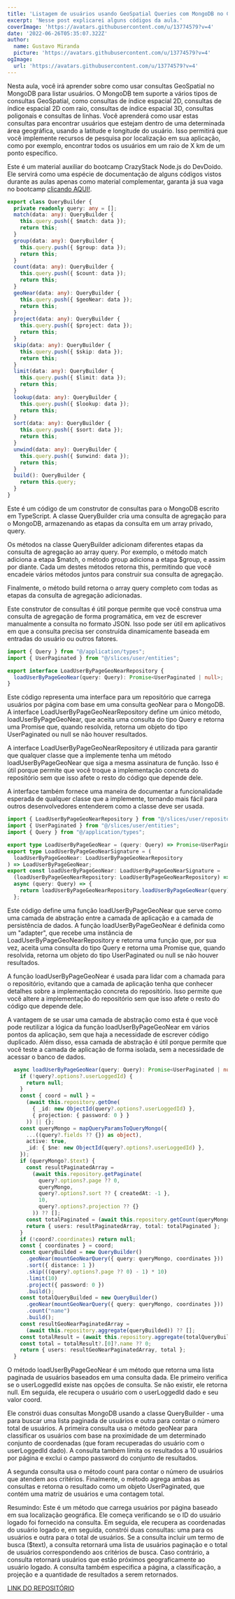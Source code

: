 ```yaml
---
title: 'Listagem de usuários usando GeoSpatial Queries com MongoDB no CrazyStack Node.js'
excerpt: 'Nesse post explicarei alguns códigos da aula.'
coverImage: 'https://avatars.githubusercontent.com/u/13774579?v=4'
date: '2022-06-26T05:35:07.322Z'
author:
  name: Gustavo Miranda
  picture: 'https://avatars.githubusercontent.com/u/13774579?v=4'
ogImage:
  url: 'https://avatars.githubusercontent.com/u/13774579?v=4'
---
```

Nesta aula, você irá aprender sobre como usar consultas GeoSpatial no MongoDB para listar usuários. O MongoDB tem suporte a vários tipos de consultas GeoSpatial, como consultas de índice espacial 2D, consultas de índice espacial 2D com raio, consultas de índice espacial 3D, consultas poligonais e consultas de linhas. Você aprenderá como usar estas consultas para encontrar usuários que estejam dentro de uma determinada área geográfica, usando a latitude e longitude do usuário. Isso permitirá que você implemente recursos de pesquisa por localização em sua aplicação, como por exemplo, encontrar todos os usuários em um raio de X km de um ponto específico.

Este é um material auxiliar do bootcamp CrazyStack Node.js do DevDoido. Ele servirá como uma espécie de documentação de alguns códigos vistos durante as aulas apenas como material complementar, garanta já sua vaga no bootcamp [clicando AQUI!](https://crazystack.com.br).

```typescript
export class QueryBuilder {
  private readonly query: any = [];
  match(data: any): QueryBuilder {
    this.query.push({ $match: data });
    return this;
  }
  group(data: any): QueryBuilder {
    this.query.push({ $group: data });
    return this;
  }
  count(data: any): QueryBuilder {
    this.query.push({ $count: data });
    return this;
  }
  geoNear(data: any): QueryBuilder {
    this.query.push({ $geoNear: data });
    return this;
  }
  project(data: any): QueryBuilder {
    this.query.push({ $project: data });
    return this;
  }
  skip(data: any): QueryBuilder {
    this.query.push({ $skip: data });
    return this;
  }
  limit(data: any): QueryBuilder {
    this.query.push({ $limit: data });
    return this;
  }
  lookup(data: any): QueryBuilder {
    this.query.push({ $lookup: data });
    return this;
  }
  sort(data: any): QueryBuilder {
    this.query.push({ $sort: data });
    return this;
  }
  unwind(data: any): QueryBuilder {
    this.query.push({ $unwind: data });
    return this;
  }
  build(): QueryBuilder {
    return this.query;
  }
}
``` 
Este é um código de um construtor de consultas para o MongoDB escrito em TypeScript. A classe QueryBuilder cria uma consulta de agregação para o MongoDB, armazenando as etapas da consulta em um array privado, query.

Os métodos na classe QueryBuilder adicionam diferentes etapas da consulta de agregação ao array query. Por exemplo, o método match adiciona a etapa $match, o método group adiciona a etapa $group, e assim por diante. Cada um destes métodos retorna this, permitindo que você encadeie vários métodos juntos para construir sua consulta de agregação.

Finalmente, o método build retorna o array query completo com todas as etapas da consulta de agregação adicionadas.

Este construtor de consultas é útil porque permite que você construa uma consulta de agregação de forma programática, em vez de escrever manualmente a consulta no formato JSON. Isso pode ser útil em aplicativos em que a consulta precisa ser construída dinamicamente baseada em entradas do usuário ou outros fatores.


```typescript
import { Query } from "@/application/types";
import { UserPaginated } from "@/slices/user/entities";

export interface LoadUserByPageGeoNearRepository {
  loadUserByPageGeoNear(query: Query): Promise<UserPaginated | null>;
}
``` 
Este código representa uma interface para um repositório que carrega usuários por página com base em uma consulta geoNear para o MongoDB. A interface LoadUserByPageGeoNearRepository define um único método, loadUserByPageGeoNear, que aceita uma consulta do tipo Query e retorna uma Promise que, quando resolvida, retorna um objeto do tipo UserPaginated ou null se não houver resultados.

A interface LoadUserByPageGeoNearRepository é utilizada para garantir que qualquer classe que a implemente tenha um método loadUserByPageGeoNear que siga a mesma assinatura de função. Isso é útil porque permite que você troque a implementação concreta do repositório sem que isso afete o resto do código que depende dele.

A interface também fornece uma maneira de documentar a funcionalidade esperada de qualquer classe que a implemente, tornando mais fácil para outros desenvolvedores entenderem como a classe deve ser usada.

```typescript
import { LoadUserByPageGeoNearRepository } from "@/slices/user/repositories";
import { UserPaginated } from "@/slices/user/entities";
import { Query } from "@/application/types";

export type LoadUserByPageGeoNear = (query: Query) => Promise<UserPaginated | null>;
export type LoadUserByPageGeoNearSignature = (
  loadUserByPageGeoNear: LoadUserByPageGeoNearRepository
) => LoadUserByPageGeoNear;
export const loadUserByPageGeoNear: LoadUserByPageGeoNearSignature =
  (loadUserByPageGeoNearRepository: LoadUserByPageGeoNearRepository) =>
  async (query: Query) => {
    return loadUserByPageGeoNearRepository.loadUserByPageGeoNear(query);
  };
``` 
Este código define uma função loadUserByPageGeoNear que serve como uma camada de abstração entre a camada de aplicação e a camada de persistência de dados. A função loadUserByPageGeoNear é definida como um "adapter", que recebe uma instância de LoadUserByPageGeoNearRepository e retorna uma função que, por sua vez, aceita uma consulta do tipo Query e retorna uma Promise que, quando resolvida, retorna um objeto do tipo UserPaginated ou null se não houver resultados.

A função loadUserByPageGeoNear é usada para lidar com a chamada para o repositório, evitando que a camada de aplicação tenha que conhecer detalhes sobre a implementação concreta do repositório. Isso permite que você altere a implementação do repositório sem que isso afete o resto do código que depende dele.

A vantagem de se usar uma camada de abstração como esta é que você pode reutilizar a lógica da função loadUserByPageGeoNear em vários pontos da aplicação, sem que haja a necessidade de escrever código duplicado. Além disso, essa camada de abstração é útil porque permite que você teste a camada de aplicação de forma isolada, sem a necessidade de acessar o banco de dados.


```typescript
  async loadUserByPageGeoNear(query: Query): Promise<UserPaginated | null> {
    if (!query?.options?.userLoggedId) {
      return null;
    }
    const { coord = null } =
      (await this.repository.getOne(
        { _id: new ObjectId(query?.options?.userLoggedId) },
        { projection: { password: 0 } }
      )) || {};
    const queryMongo = mapQueryParamsToQueryMongo({
      ...((query?.fields ?? {}) as object),
      active: true,
      _id: { $ne: new ObjectId(query?.options?.userLoggedId) },
    });
    if (queryMongo?.$text) {
      const resultPaginatedArray =
        (await this.repository.getPaginate(
          query?.options?.page ?? 0,
          queryMongo,
          query?.options?.sort ?? { createdAt: -1 },
          10,
          query?.options?.projection ?? {}
        )) ?? [];
      const totalPaginated = (await this.repository.getCount(queryMongo)) ?? 0;
      return { users: resultPaginatedArray, total: totalPaginated };
    }
    if (!coord?.coordinates) return null;
    const { coordinates } = coord;
    const queryBuilded = new QueryBuilder()
      .geoNear(mountGeoNearQuery({ query: queryMongo, coordinates }))
      .sort({ distance: 1 })
      .skip(((query?.options?.page ?? 0) - 1) * 10)
      .limit(10)
      .project({ password: 0 })
      .build();
    const totalQueryBuilded = new QueryBuilder()
      .geoNear(mountGeoNearQuery({ query: queryMongo, coordinates }))
      .count("name")
      .build();
    const resultGeoNearPaginatedArray =
      (await this.repository.aggregate(queryBuilded)) ?? [];
    const totalResult = (await this.repository.aggregate(totalQueryBuilded)) ?? null;
    const total = totalResult?.[0]?.name ?? 0;
    return { users: resultGeoNearPaginatedArray, total };
  }
``` 
O método loadUserByPageGeoNear é um método que retorna uma lista paginada de usuários baseados em uma consulta dada. Ele primeiro verifica se o userLoggedId existe nas opções de consulta. Se não existir, ele retorna null. Em seguida, ele recupera o usuário com o userLoggedId dado e seu valor coord.

Ele constrói duas consultas MongoDB usando a classe QueryBuilder - uma para buscar uma lista paginada de usuários e outra para contar o número total de usuários. A primeira consulta usa o método geoNear para classificar os usuários com base na proximidade de um determinado conjunto de coordenadas (que foram recuperadas do usuário com o userLoggedId dado). A consulta também limita os resultados a 10 usuários por página e exclui o campo password do conjunto de resultados.

A segunda consulta usa o método count para contar o número de usuários que atendem aos critérios. Finalmente, o método agrega ambas as consultas e retorna o resultado como um objeto UserPaginated, que contém uma matriz de usuários e uma contagem total.

Resumindo:
Este é um método que carrega usuários por página baseado em sua localização geográfica. Ele começa verificando se o ID do usuário logado foi fornecido na consulta. Em seguida, ele recupera as coordenadas do usuário logado e, em seguida, constrói duas consultas: uma para os usuários e outra para o total de usuários. Se a consulta incluir um termo de busca ($text), a consulta retornará uma lista de usuários paginação e o total de usuários correspondendo aos critérios de busca. Caso contrário, a consulta retornará usuários que estão próximos geograficamente ao usuário logado. A consulta também especifica a página, a classificação, a projeção e a quantidade de resultados a serem retornados.

[LINK DO REPOSITÓRIO](https://github.com/gumiranda/CrazyStackNodeJs)